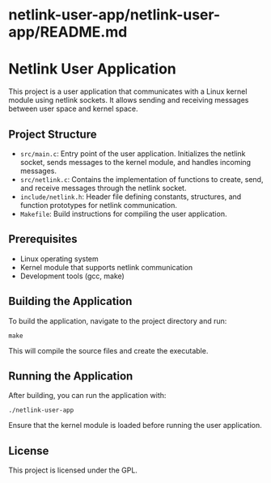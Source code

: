 # netlink-user-app/netlink-user-app/README.md

# Netlink User Application

This project is a user application that communicates with a Linux kernel module using netlink sockets. It allows sending and receiving messages between user space and kernel space.

## Project Structure

- `src/main.c`: Entry point of the user application. Initializes the netlink socket, sends messages to the kernel module, and handles incoming messages.
- `src/netlink.c`: Contains the implementation of functions to create, send, and receive messages through the netlink socket.
- `include/netlink.h`: Header file defining constants, structures, and function prototypes for netlink communication.
- `Makefile`: Build instructions for compiling the user application.

## Prerequisites

- Linux operating system
- Kernel module that supports netlink communication
- Development tools (gcc, make)

## Building the Application

To build the application, navigate to the project directory and run:

```
make
```

This will compile the source files and create the executable.

## Running the Application

After building, you can run the application with:

```
./netlink-user-app
```

Ensure that the kernel module is loaded before running the user application.

## License

This project is licensed under the GPL.